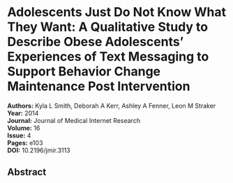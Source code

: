 # Adolescents Just Do Not Know What They Want: A Qualitative Study to Describe Obese Adolescents’ Experiences of Text Messaging to Support Behavior Change Maintenance Post Intervention

**Authors:** Kyla L Smith, Deborah A Kerr, Ashley A Fenner, Leon M Straker  
**Year:** 2014  
**Journal:** Journal of Medical Internet Research  
**Volume:** 16  
**Issue:** 4  
**Pages:** e103  
**DOI:** 10.2196/jmir.3113  

## Abstract


